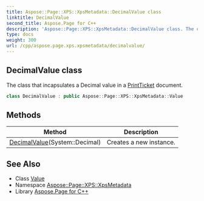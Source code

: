 ```yaml
---
title: Aspose::Page::XPS::XpsMetadata::DecimalValue class
linktitle: DecimalValue
second_title: Aspose.Page for C++
description: 'Aspose::Page::XPS::XpsMetadata::DecimalValue class. The class that incapsulates a Decimal value in a PrintTicket document in C++.'
type: docs
weight: 300
url: /cpp/aspose.page.xps.xpsmetadata/decimalvalue/
---
```

## DecimalValue class


The class that incapsulates a Decimal value in a [PrintTicket](../printticket/) document.

```cpp
class DecimalValue : public Aspose::Page::XPS::XpsMetadata::Value
```

## Methods

| Method | Description |
| --- | --- |
| [DecimalValue](./decimalvalue/)(System::Decimal) | Creates a new instance. |
## See Also

* Class [Value](../value/)
* Namespace [Aspose::Page::XPS::XpsMetadata](../)
* Library [Aspose.Page for C++](../../)
